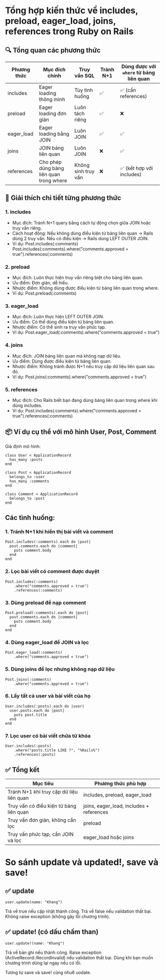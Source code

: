 
# Tổng hợp kiến thức về includes, preload, eager_load, joins, references trong Ruby on Rails

## 🔍 Tổng quan các phương thức

| Phương thức     | Mục đích chính                  | Truy vấn SQL     | Tránh N+1 | Dùng được với `where` từ bảng liên quan |
|----------------|----------------------------------|------------------|-----------|------------------------------------------|
| includes       | Eager loading thông minh         | Tùy tình huống   | ✅        | ✅ (cần references)                      |
| preload        | Eager loading đơn giản           | Luôn tách riêng  | ✅        | ❌                                       |
| eager_load     | Eager loading bằng JOIN          | Luôn JOIN        | ✅        | ✅                                       |
| joins          | JOIN bảng liên quan              | Luôn JOIN        | ❌        | ✅                                       |
| references     | Cho phép dùng bảng liên quan trong where | Không sinh truy vấn | ❌ | ✅ (kết hợp với includes) |

## 🧠 Giải thích chi tiết từng phương thức

### 1. includes
- Mục đích: Tránh N+1 query bằng cách tự động chọn giữa JOIN hoặc truy vấn riêng.
- Cách hoạt động: Nếu không dùng điều kiện từ bảng liên quan → Rails dùng 2 truy vấn. Nếu có điều kiện → Rails dùng LEFT OUTER JOIN.
- Ví dụ:
  Post.includes(:comments)
  Post.includes(:comments).where("comments.approved = true").references(:comments)

### 2. preload
- Mục đích: Luôn thực hiện truy vấn riêng biệt cho bảng liên quan.
- Ưu điểm: Đơn giản, dễ hiểu.
- Nhược điểm: Không dùng được điều kiện từ bảng liên quan trong where.
- Ví dụ:
  Post.preload(:comments)

### 3. eager_load
- Mục đích: Luôn thực hiện LEFT OUTER JOIN.
- Ưu điểm: Có thể dùng điều kiện từ bảng liên quan.
- Nhược điểm: Có thể sinh ra truy vấn phức tạp.
- Ví dụ:
  Post.eager_load(:comments).where("comments.approved = true")

### 4. joins
- Mục đích: JOIN bảng liên quan mà không nạp dữ liệu.
- Ưu điểm: Dùng được điều kiện từ bảng liên quan.
- Nhược điểm: Không tránh được N+1 nếu truy cập dữ liệu liên quan sau đó.
- Ví dụ:
  Post.joins(:comments).where("comments.approved = true")

### 5. references
- Mục đích: Cho Rails biết bạn đang dùng bảng liên quan trong where khi dùng includes.
- Ví dụ:
  Post.includes(:comments).where("comments.approved = true").references(:comments)

## 📦 Ví dụ cụ thể với mô hình User, Post, Comment

Giả định mô hình:

```
class User < ApplicationRecord
  has_many :posts
end

class Post < ApplicationRecord
  belongs_to :user
  has_many :comments
end

class Comment < ApplicationRecord
  belongs_to :post
end
```

## Các tình huống:

### 1. Tránh N+1 khi hiển thị bài viết và comment

```
Post.includes(:comments).each do |post|
  post.comments.each do |comment|
    puts comment.body
  end
end
```

### 2. Lọc bài viết có comment được duyệt
```
Post.includes(:comments)
    .where("comments.approved = true")
    .references(:comments)
```
### 3. Dùng preload để nạp comment
```
Post.preload(:comments).each do |post|
  post.comments.each do |comment|
    puts comment.body
  end
end
```

### 4. Dùng eager_load để JOIN và lọc
```
Post.eager_load(:comments)
    .where("comments.approved = true")
```
### 5. Dùng joins để lọc nhưng không nạp dữ liệu
```
Post.joins(:comments)
    .where("comments.approved = true")
```
### 6. Lấy tất cả user và bài viết của họ
```
User.includes(:posts).each do |user|
  user.posts.each do |post|
    puts post.title
  end
end
```
### 7. Lọc user có bài viết chứa từ khóa
```
User.includes(:posts)
    .where("posts.title LIKE ?", "%Rails%")
    .references(:posts)
```
## ✅ Tổng kết

| Mục tiêu | Phương thức phù hợp |
|----------|---------------------|
| Tránh N+1 khi truy cập dữ liệu liên quan | includes, preload, eager_load |
| Truy vấn có điều kiện từ bảng liên quan | joins, eager_load, includes + references |
| Truy vấn đơn giản, không cần lọc | preload |
| Truy vấn phức tạp, cần JOIN và lọc | eager_load hoặc joins


# So sánh update và updated!, save và save!

## ✅ update
```
user.update(name: "Khang")
```

Trả về true nếu cập nhật thành công.
Trả về false nếu validation thất bại.
Không raise exception (không gây lỗi chương trình).

## ✅ update! (có dấu chấm than)
```
user.update!(name: "Khang")
```
Trả về bản ghi nếu thành công.
Raise exception (ActiveRecord::RecordInvalid) nếu validation thất bại.
Dùng khi bạn muốn chương trình dừng lại ngay nếu có lỗi.

Tương tự save và save! cũng nhu6 uodate.
